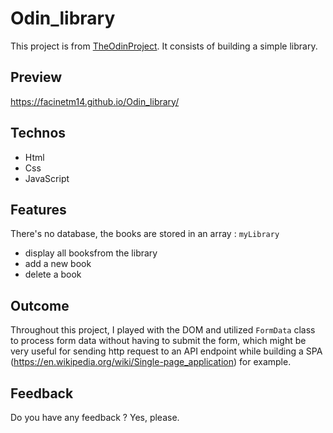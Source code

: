 # Odin_library
This project is from <a href="https://www.theodinproject.com/">TheOdinProject</a>. It consists of building a simple library.

## Preview
https://facinetm14.github.io/Odin_library/

## Technos
<ul>
  <li>Html</li>
  <li>Css</li>
  <li>JavaScript</li>
</ul>

## Features
There's no database, the books are stored in an array : ```myLibrary```
<ul>
  <li>display all booksfrom the library</li>
  <li>add a new book</li>
  <li>delete a book</li>
</ul>

## Outcome
Throughout this project, I played with the DOM and utilized ```FormData``` class to process form data without having to submit the form, which might be very useful for sending http request to an API endpoint while building a SPA (https://en.wikipedia.org/wiki/Single-page_application) for example. 

## Feedback
Do you have any feedback ? Yes, please.
